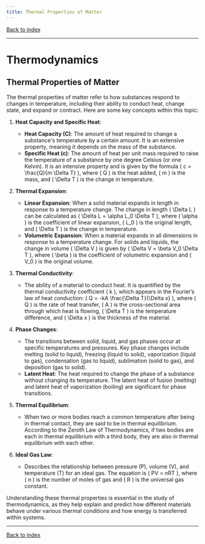 ```yaml
---
title: Thermal Properties of Matter
---
```


[Back to index](index.html)

---
# Thermodynamics
## Thermal Properties of Matter

The thermal properties of matter refer to how substances respond to changes in temperature, including their ability to conduct heat, change state, and expand or contract. Here are some key concepts within this topic:

1. **Heat Capacity and Specific Heat**:
   - **Heat Capacity (C)**: The amount of heat required to change a substance's temperature by a certain amount. It is an extensive property, meaning it depends on the mass of the substance.
   - **Specific Heat (c)**: The amount of heat per unit mass required to raise the temperature of a substance by one degree Celsius (or one Kelvin). It is an intensive property and is given by the formula \( c = \frac{Q}{m \Delta T} \), where \( Q \) is the heat added, \( m \) is the mass, and \( \Delta T \) is the change in temperature.

2. **Thermal Expansion**:
   - **Linear Expansion**: When a solid material expands in length in response to a temperature change. The change in length \( \Delta L \) can be calculated as \( \Delta L = \alpha L_0 \Delta T \), where \( \alpha \) is the coefficient of linear expansion, \( L_0 \) is the original length, and \( \Delta T \) is the change in temperature.
   - **Volumetric Expansion**: When a material expands in all dimensions in response to a temperature change. For solids and liquids, the change in volume \( \Delta V \) is given by \( \Delta V = \beta V_0 \Delta T \), where \( \beta \) is the coefficient of volumetric expansion and \( V_0 \) is the original volume.

3. **Thermal Conductivity**:
   - The ability of a material to conduct heat. It is quantified by the thermal conductivity coefficient \( k \), which appears in the Fourier’s law of heat conduction: \( Q = -kA \frac{\Delta T}{\Delta x} \), where \( Q \) is the rate of heat transfer, \( A \) is the cross-sectional area through which heat is flowing, \( \Delta T \) is the temperature difference, and \( \Delta x \) is the thickness of the material.

4. **Phase Changes**:
   - The transitions between solid, liquid, and gas phases occur at specific temperatures and pressures. Key phase changes include melting (solid to liquid), freezing (liquid to solid), vaporization (liquid to gas), condensation (gas to liquid), sublimation (solid to gas), and deposition (gas to solid).
   - **Latent Heat**: The heat required to change the phase of a substance without changing its temperature. The latent heat of fusion (melting) and latent heat of vaporization (boiling) are significant for phase transitions.

5. **Thermal Equilibrium**:
   - When two or more bodies reach a common temperature after being in thermal contact, they are said to be in thermal equilibrium. According to the Zeroth Law of Thermodynamics, if two bodies are each in thermal equilibrium with a third body, they are also in thermal equilibrium with each other.

6. **Ideal Gas Law**:
   - Describes the relationship between pressure (P), volume (V), and temperature (T) for an ideal gas. The equation is \( PV = nRT \), where \( n \) is the number of moles of gas and \( R \) is the universal gas constant.

Understanding these thermal properties is essential in the study of thermodynamics, as they help explain and predict how different materials behave under various thermal conditions and how energy is transferred within systems.

---
[Back to index](index.html)

